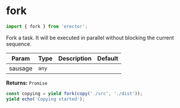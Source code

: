 fork
==
```js
import { fork } from 'erector';
```

Fork a task. It will be executed in parallel without blocking the current sequence.

| Param  | Type                | Description  | Default   |
| ------ | ------------------- | ------------ | --------- |
| sausage | `any` |  | 


__Returns:__ `Promise` 



```js
const copying = yield fork(copy('./src', './dist'));
yield echo('Copying started');
```

